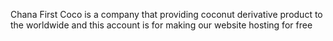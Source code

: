 Chana First Coco is a company that providing coconut derivative product to the worldwide
and this account is for making our website hosting for free
